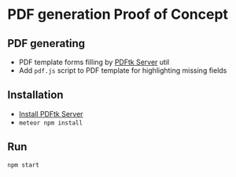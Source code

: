 # PDF generation Proof of Concept

## PDF generating
* PDF template forms filling by [PDFtk Server](https://www.pdflabs.com/tools/pdftk-server/) util
* Add `pdf.js` script to PDF template for highlighting missing fields 

## Installation
* [Install PDFtk Server](https://www.pdflabs.com/tools/pdftk-server/)
* `meteor npm install`


## Run
`npm start`
